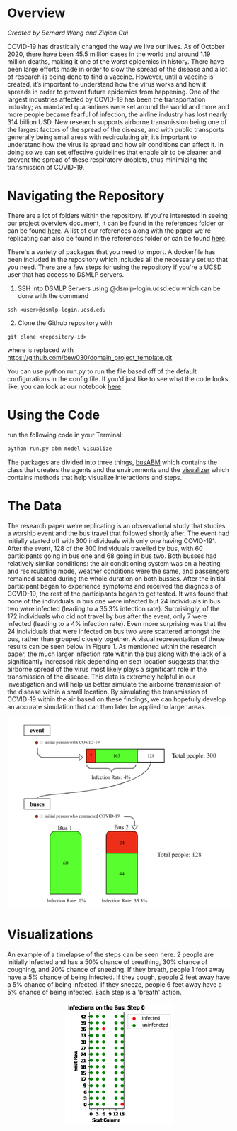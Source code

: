 # Overview 
_Created by Bernard Wong and Ziqian Cui_

COVID-19 has drastically changed the way we live our lives. As of October 2020, there have been 45.5 million cases in the world and around 1.19 million deaths, making it one of the worst epidemics in history. There have been large efforts made in order to slow the spread of the disease and a lot of research is being done to find a vaccine. However, until a vaccine is created, it’s important to understand how the virus works and how it spreads in order to prevent future epidemics from happening. One of the largest industries affected by COVID-19 has been the transportation industry; as mandated quarantines were set around the world and more and more people became fearful of infection, the airline industry has lost nearly 314 billion USD. New research supports airborne transmission being one of the largest factors of the spread of the disease, and with public transports generally being small areas with recirculating air, it’s important to understand how the virus is spread and how air conditions can affect it. In doing so we can set effective guidelines that enable air to be cleaner and prevent the spread of these respiratory droplets, thus minimizing the transmission of COVID-19. 

# Navigating the Repository 
There are a lot of folders within the repository. If you're interested in seeing our project overview document, it can be found in the references folder or can be found [here](https://github.com/bew030/domain_project_template/blob/main/references/SIMULATING%20AIRBORNE%20TRANSMISSION%20OF%20SARS-CoV-2%20AMONGST%20BUS%20RIDERS%20-%20checkpoint%201.pdf). A list of our references along with the paper we're replicating can also be found in the references folder or can be found [here](https://github.com/bew030/domain_project_template/blob/main/references/references.md). 

There's a variety of packages that you need to import. A dockerfile has been included in the repository which includes all the necessary set up that you need. There are a few steps for using the repository if you're a UCSD user that has access to DSMLP servers. 

1. SSH into DSMLP Servers using <user>@dsmlp-login.ucsd.edu which can be done with the command 
	
```shell
ssh <user>@dsmlp-login.ucsd.edu
```

2. Clone the Github repository with 
```shell
git clone <repository-id> 
```
where <repository-id> is replaced with https://github.com/bew030/domain_project_template.git

You can use python run.py to run the file based off of the default configurations in the config file. If you'd just like to see what the code looks like, you can look at our notebook [here](https://github.com/bew030/domain_project_template/blob/main/notebooks/Example%20Notebook.ipynb).

# Using the Code 

run the following code in your Terminal: 

```python 
python run.py abm model visualize
```

The packages are divided into three things, [busABM](https://github.com/bew030/domain_project_template/tree/main/src/packages/busABM) which contains the class that creates the agents and the environments and the [visualizer](https://github.com/bew030/domain_project_template/tree/main/src/packages/visualizer) which contains methods that help visualize interactions and steps. 

# The Data 
The research paper we’re replicating is an observational study that studies a worship event and the bus travel that followed shortly after. The event had initially started off with 300 individuals with only one having COVID-191. After the event, 128 of the 300 individuals travelled by bus, with 60 participants going in bus one and 68 going in bus two. Both busses had relatively similar conditions: the air conditioning system was on a heating and recirculating mode, weather conditions were the same, and passengers remained seated during the whole duration on both busses. 
After the initial participant began to experience symptoms and received the diagnosis of COVID-19, the rest of the participants began to get tested. It was found that none of the individuals in bus one were infected but 24 individuals in bus two were infected (leading to a 35.3% infection rate). Surprisingly, of the 172 individuals who did not travel by bus after the event, only 7 were infected (leading to a 4% infection rate). Even more surprising was that the 24 individuals that were infected on bus two were scattered amongst the bus, rather than grouped closely together. A visual representation of these results can be seen below in Figure 1. 
As mentioned within the research paper, the much larger infection rate within the bus along with the lack of a significantly increased risk depending on seat location suggests that the airborne spread of the virus most likely plays a significant role in the transmission of the disease. This data is extremely helpful in our investigation and will help us better simulate the airborne transmission of the disease within a small location. By simulating the transmission of COVID-19 within the air based on these findings, we can hopefully develop an accurate simulation that can then later be applied to larger areas. 

<p align="center">
	<img src="https://github.com/bew030/domain_project_template/blob/main/src/images/results.png" />
</p>

# Visualizations 
An example of a timelapse of the steps can be seen here. 2 people are initially infected and has a 50% chance of breathing, 30% chance of coughing, and 20% chance of sneezing. If they breath, people 1 foot away have a 5% chance of being infected. If they cough, people 2 feet away have a 5% chance of being infected. If they sneeze, people 6 feet away have a 5% chance of being infected. Each step is a 'breath' action. 

<p align="center">
	<img src="https://github.com/bew030/busABM/blob/master/images_for_readme/images/gif_of_model.gif" />
</p>
